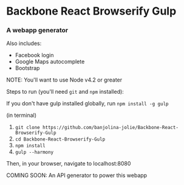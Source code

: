 # Backbone React Browserify Gulp

### A webapp generator

Also includes:
- Facebook login
- Google Maps autocomplete
- Bootstrap

NOTE: You'll want to use Node v4.2 or greater

Steps to run (you'll need `git` and `npm` installed):

If you don't have gulp installed globally, run `npm install -g gulp`


(in terminal)
  1. `git clone https://github.com/banjolina-jolie/Backbone-React-Browserify-Gulp`
  2. `cd Backbone-React-Browserify-Gulp`
  3. `npm install`
  4. `gulp --harmony`

Then, in your browser, navigate to localhost:8080

COMING SOON: An API generator to power this webapp
